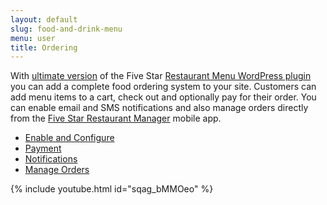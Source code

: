 ```yaml
---
layout: default
slug: food-and-drink-menu
menu: user
title: Ordering
---
```

With [ultimate version](../premium/ultimate-benefits) of the Five Star [Restaurant Menu WordPress plugin](https://www.fivestarplugins.com/plugins/five-star-restaurant-menu/) you can add a complete food ordering system to your site. Customers can add menu items to a cart, check out and optionally pay for their order. You can enable email and SMS notifications and also manage orders directly from the [Five Star Restaurant Manager](../fsrm) mobile app.

- [Enable and Configure](enable)
- [Payment](payment)
- [Notifications](notifications)
- [Manage Orders](manage)

{% include youtube.html id="sqag_bMMOeo" %}